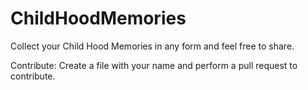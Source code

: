 # ChildHoodMemories
Collect your Child Hood Memories in any form and feel free to share. 

Contribute:
Create a file with your name and perform a pull request to contribute.

